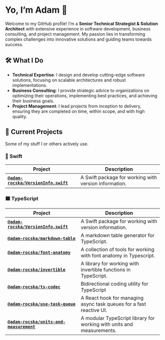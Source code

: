 # Yo, I’m Adam 👋

Welcome to my GitHub profile! I’m a **Senior Technical
Strategist & Solution Architect** with extensive experience
in software development, business consulting, and project
management. My passion lies in transforming complex
challenges into innovative solutions and guiding teams
towards success.

## 🛠️ What I Do

* **Technical Expertise**: I design and develop cutting-edge
  software solutions, focusing on scalable architectures and
  robust implementations.
* **Business Consulting**: I provide strategic advice to
  organizations on optimizing their operations, implementing
  best practices, and achieving their business goals.
* **Project Management**: I lead projects from inception to
  delivery, ensuring they are completed on time, within
  scope, and with high quality.

## 🚀 Current Projects

Some of my stuff I or others actively use.

### 🧡 Swift

| Project                                                                                  | Description                                           |
| ---------------------------------------------------------------------------------------- | ----------------------------------------------------- |
| [**`@adam-rocska/VersionInfo.swift`**](https://github.com/adam-rocska/VersionInfo.swift) | A Swift package for working with version information. |

### 🟦 TypeScript

| Project                                                                                                     | Description                                                           |
| ----------------------------------------------------------------------------------------------------------- | --------------------------------------------------------------------- |
| [**`@adam-rocska/VersionInfo.swift`**](https://github.com/adam-rocska/VersionInfo.swift)                    | A Swift package for working with version information.                 |
| [**`@adam-rocska/markdown-table`**](https://github.com/adam-rocska/markdown-table-typescript)               | A markdown table generator for TypeScript.                            |
| [**`@adam-rocska/font-anatomy`**](https://github.com/adam-rocska/font-anatomy-typescript)                   | A collection of tools for working with font anatomy in Typescript.    |
| [**`@adam-rocska/invertible`**](https://github.com/adam-rocska/invertible-typescript)                       | A library for working with invertible functions in TypeScript.        |
| [**`@adam-rocska/ts-codec`**](https://github.com/adam-rocska/ts-codec)                                      | Bidirectional coding utility for TypeScript                           |
| [**`@adam-rocska/use-task-queue`**](https://github.com/adam-rocska/use-task-queue)                          | A React hook for managing async task queues for a fast reactive UI.   |
| [**`@adam-rocska/units-and-measurement`**](https://github.com/adam-rocska/units-and-measurement-typescript) | A modular TypeScript library for working with units and measurements. |

<!--
// Incoming after I open-sourced the last bits of the design system.
📚 Tech Blog

I regularly write about technology trends, development practices, and industry insights. Check out my latest posts:

 • Post Title 1 - A summary of the topic and key takeaways.
 • Post Title 2 - What you can learn from this post and its relevance.
 // Not sure if I should include this section. It might be too much.

🌟 Highlights

 • Open-Source Contributions: Contributed to several projects in the open-source community, including Project Name and Project Name.
 • Certifications: Certification Name, Certification Name.
 • Awards: Recognized for [Achievement/Award] in [Year].
 -->

<!--
**adam-rocska/adam-rocska** is a ✨ _special_ ✨ repository because its `README.md` (this file) appears on your GitHub profile.

Here are some ideas to get you started:

- 🔭 I’m currently working on ...
- 🌱 I’m currently learning ...
- 👯 I’m looking to collaborate on ...
- 🤔 I’m looking for help with ...
- 💬 Ask me about ...
- 📫 How to reach me: ...
- 😄 Pronouns: ...
- ⚡ Fun fact: ...
-->
